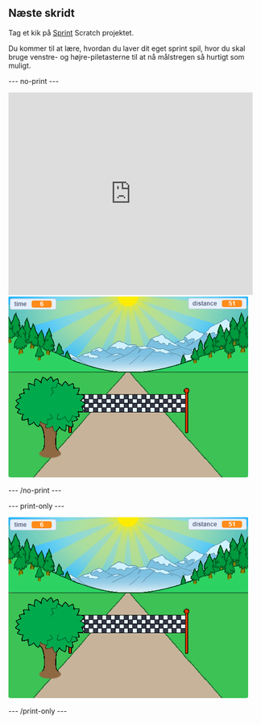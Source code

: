 ## Næste skridt

Tag et kik på [Sprint](https://projects.raspberrypi.org/en/projects/sprint) Scratch projektet.

Du kommer til at lære, hvordan du laver dit eget sprint spil, hvor du skal bruge venstre- og højre-piletasterne til at nå målstregen så hurtigt som muligt.

--- no-print ---

<div class="scratch-preview">
  <iframe allowtransparency="true" width="485" height="402" src="https://scratch.mit.edu/projects/embed/298930696/?autostart=false" frameborder="0" scrolling="no"></iframe>
  <img src="images/sprint-final.png">
</div>

--- /no-print ---

--- print-only ---

![Færdige projekt](images/sprint-final.png)

--- /print-only ---